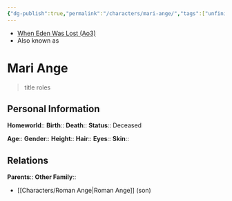 ```yaml
---
{"dg-publish":true,"permalink":"/characters/mari-ange/","tags":["unfinished"]}
---
```


- [When Eden Was Lost (Ao3)](https://archiveofourown.org/works/19334440/chapters/45992584)
- Also known as
# Mari Ange
>title roles

## Personal Information

**Homeworld**:: 
**Birth**:: 
**Death**::
**Status**::  Deceased

**Age**:: 
**Gender**:: 
**Height**:: 
**Hair**:: 
**Eyes**:: 
**Skin**:: 

## Relations

**Parents**:: 
**Other Family**::
- [[Characters/Roman Ange\|Roman Ange]] (son)
